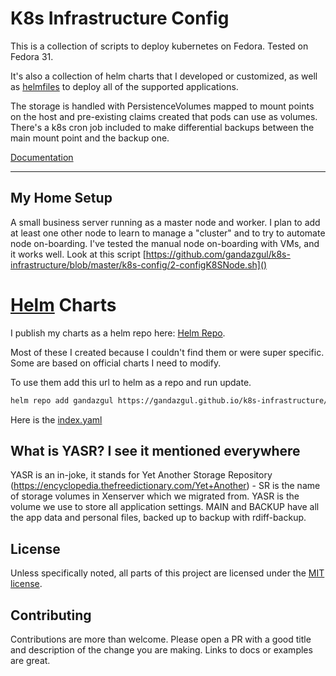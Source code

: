 # K8s Infrastructure Config

This is a collection of scripts to deploy kubernetes on Fedora. Tested on Fedora 31. 

It's also a collection of helm charts that I developed or customized, as well as 
[helmfiles](https://github.com/roboll/helmfile/) to deploy all of the supported applications.

The storage is handled with PersistenceVolumes mapped to mount points on the host and pre-existing claims 
created that pods can use as volumes. There's a k8s cron job included to make differential backups between the main mount point and the backup one.

[Documentation](https://gandazgul.github.io/k8s-infrastructure/)

---

## My Home Setup

A small business server running as a master node and worker. I plan to add at least one other 
node to learn to manage a "cluster" and to try to automate node on-boarding. I've tested the manual node on-boarding with VMs, and it works well. Look at this script [https://github.com/gandazgul/k8s-infrastructure/blob/master/k8s-config/2-configK8SNode.sh]()

# [Helm](https://helm.sh) Charts

I publish my charts as a helm repo here: [Helm Repo](https://gandazgul.github.io/k8s-infrastructure/).

Most of these I created because I couldn't find them or were super specific. Some are based on official charts I need to modify.

To use them add this url to helm as a repo and run update. 

```bash
helm repo add gandazgul https://gandazgul.github.io/k8s-infrastructure/
``` 

Here is the [index.yaml](./index.yaml)

## What is YASR? I see it mentioned everywhere

YASR is an in-joke, it stands for Yet Another Storage Repository (https://encyclopedia.thefreedictionary.com/Yet+Another) - SR is the name of storage volumes in Xenserver which we migrated from. YASR is the volume we use to store all application settings. MAIN and BACKUP have all the app data and personal files, backed up to backup with rdiff-backup. 

## License

Unless specifically noted, all parts of this project are licensed under the [MIT license](https://github.com/gandazgul/k8s-infrastructure/blob/master/LICENSE.md).

## Contributing

Contributions are more than welcome. Please open a PR with a good title and description of the change you are making. 
Links to docs or examples are great.
